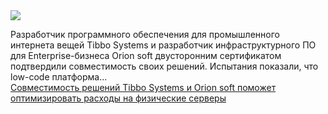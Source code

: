 <!--2025-02-17 13:33:04-->
<div class="yb">
  <div class="rss smaller1 habr"><img src="https://habrastorage.org/getpro/habr/upload_files/ef3/562/37f/ef356237f2f9f0fa88b4b5385e8816f6.png" /><p>Разработчик программного обеспечения для промышленного интернета вещей Tibbo Systems и разработчик инфраструктурного ПО для Enterprise-бизнеса Orion soft двусторонним сертификатом подтвердили совместимость своих решений. Испытания показали, что low-code платформа... <br><a class="light" href="https://habr.com/ru/companies/orion_soft/news/883276/?utm_source=habrahabr&utm_medium=rss&utm_campaign=883276">Совместимость решений Tibbo Systems и Orion soft поможет оптимизировать расходы на физические серверы</a></div>
</div>
